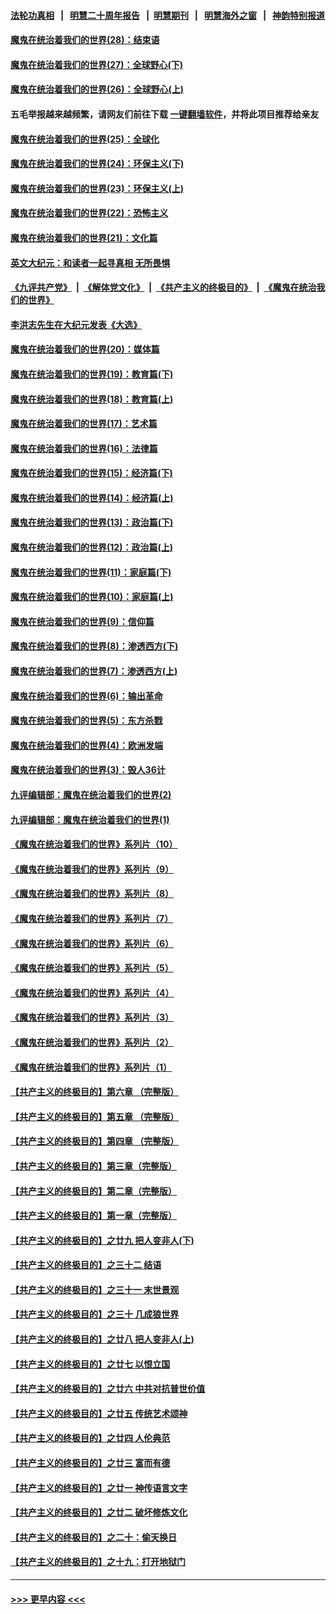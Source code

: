 #### [法轮功真相](https://github.com/gfw-breaker/truth/blob/master/README.md?t=0) &nbsp;&nbsp;|&nbsp;&nbsp; [明慧二十周年报告](https://github.com/gfw-breaker/mh-reports/blob/master/README.md?t=0) &nbsp;&nbsp;|&nbsp;&nbsp;[明慧期刊](https://github.com/gfw-breaker/mh-qikan) &nbsp;&nbsp;|&nbsp;&nbsp; [明慧海外之窗](https://github.com/gfw-breaker/mh-news/blob/master/README.md?t=0) &nbsp;&nbsp;|&nbsp;&nbsp; [神韵特别报道](https://github.com/gfw-breaker/mh-news/blob/master/shenyun.md?t=0)
#### [魔鬼在统治着我们的世界(28)：结束语](../pages/nsc422/n10936246.md?t=06221852) 
#### [魔鬼在统治着我们的世界(27)：全球野心(下)](../pages/nsc422/n10928319.md?t=06221852) 
#### [魔鬼在统治着我们的世界(26)：全球野心(上)](../pages/nsc422/n10900318.md?t=06221852) 
#### 五毛举报越来越频繁，请网友们前往下载 [一键翻墙软件](https://github.com/gfw-breaker/ssr-accounts)，并将此项目推荐给亲友
#### [魔鬼在统治着我们的世界(25)：全球化](../pages/nsc422/n10788205.md?t=06221852) 
#### [魔鬼在统治着我们的世界(24)：环保主义(下)](../pages/nsc422/n10695307.md?t=06221852) 
#### [魔鬼在统治着我们的世界(23)：环保主义(上)](../pages/nsc422/n10688613.md?t=06221852) 
#### [魔鬼在统治着我们的世界(22)：恐怖主义](../pages/nsc422/n10614727.md?t=06221852) 
#### [魔鬼在统治着我们的世界(21)：文化篇](../pages/nsc422/n10597706.md?t=06221852) 
#### [英文大纪元：和读者一起寻真相 无所畏惧](../pages/nsc422/n12542027.md?t=06221852) 
#### [《九评共产党》](https://github.com/begood0513/9ping.md/blob/master/README.md) &nbsp;|&nbsp; [《解体党文化》](../../../../jtdwh.md/blob/master/README.md)  &nbsp;|&nbsp; [《共产主义的终极目的》](../../../../gczydzjmd.md/blob/master/README.md) &nbsp;|&nbsp; [《魔鬼在统治我们的世界》](../../../../mgztzwmdsj.md/blob/master/README.md) 
#### [李洪志先生在大纪元发表《大选》](../pages/nsc422/n12534746.md?t=06221852) 
#### [魔鬼在统治着我们的世界(20)：媒体篇](../pages/nsc422/n10586579.md?t=06221852) 
#### [魔鬼在统治着我们的世界(19)：教育篇(下)](../pages/nsc422/n10564808.md?t=06221852) 
#### [魔鬼在统治着我们的世界(18)：教育篇(上)](../pages/nsc422/n10526970.md?t=06221852) 
#### [魔鬼在统治着我们的世界(17)：艺术篇](../pages/nsc422/n10499093.md?t=06221852) 
#### [魔鬼在统治着我们的世界(16)：法律篇](../pages/nsc422/n10485969.md?t=06221852) 
#### [魔鬼在统治着我们的世界(15)：经济篇(下)](../pages/nsc422/n10469975.md?t=06221852) 
#### [魔鬼在统治着我们的世界(14)：经济篇(上)](../pages/nsc422/n10457370.md?t=06221852) 
#### [魔鬼在统治着我们的世界(13)：政治篇(下)](../pages/nsc422/n10448270.md?t=06221852) 
#### [魔鬼在统治着我们的世界(12)：政治篇(上)](../pages/nsc422/n10444576.md?t=06221852) 
#### [魔鬼在统治着我们的世界(11)：家庭篇(下)](../pages/nsc422/n10440961.md?t=06221852) 
#### [魔鬼在统治着我们的世界(10)：家庭篇(上)](../pages/nsc422/n10435448.md?t=06221852) 
#### [魔鬼在统治着我们的世界(9)：信仰篇](../pages/nsc422/n10432159.md?t=06221852) 
#### [魔鬼在统治着我们的世界(8)：渗透西方(下)](../pages/nsc422/n10429603.md?t=06221852) 
#### [魔鬼在统治着我们的世界(7)：渗透西方(上)](../pages/nsc422/n10426013.md?t=06221852) 
#### [魔鬼在统治着我们的世界(6)：输出革命](../pages/nsc422/n10421536.md?t=06221852) 
#### [魔鬼在统治着我们的世界(5)：东方杀戮](../pages/nsc422/n10417707.md?t=06221852) 
#### [魔鬼在统治着我们的世界(4)：欧洲发端](../pages/nsc422/n10414890.md?t=06221852) 
#### [魔鬼在统治着我们的世界(3)：毁人36计](../pages/nsc422/n10411583.md?t=06221852) 
#### [九评编辑部：魔鬼在统治着我们的世界(2)](../pages/nsc422/n10410036.md?t=06221852) 
#### [九评编辑部：魔鬼在统治着我们的世界(1)](../pages/nsc422/n10406825.md?t=06221852) 
#### [《魔鬼在统治着我们的世界》系列片（10）](../pages/nsc422/n12292670.md?t=06221852) 
#### [《魔鬼在统治着我们的世界》系列片（9）](../pages/nsc422/n12290859.md?t=06221852) 
#### [《魔鬼在统治着我们的世界》系列片（8）](../pages/nsc422/n12287445.md?t=06221852) 
#### [《魔鬼在统治着我们的世界》系列片（7）](../pages/nsc422/n12283425.md?t=06221852) 
#### [《魔鬼在统治着我们的世界》系列片（6）](../pages/nsc422/n12282314.md?t=06221852) 
#### [《魔鬼在统治着我们的世界》系列片（5）](../pages/nsc422/n12281419.md?t=06221852) 
#### [《魔鬼在统治着我们的世界》系列片（4）](../pages/nsc422/n12274024.md?t=06221852) 
#### [《魔鬼在统治着我们的世界》系列片（3）](../pages/nsc422/n12271322.md?t=06221852) 
#### [《魔鬼在统治着我们的世界》系列片（2）](../pages/nsc422/n12269049.md?t=06221852) 
#### [《魔鬼在统治着我们的世界》系列片（1）](../pages/nsc422/n12267575.md?t=06221852) 
#### [【共产主义的终极目的】第六章 （完整版）](../pages/nsc422/n11428913.md?t=06221852) 
#### [【共产主义的终极目的】第五章 （完整版）](../pages/nsc422/n11428912.md?t=06221852) 
#### [【共产主义的终极目的】第四章 （完整版）](../pages/nsc422/n11428907.md?t=06221852) 
#### [【共产主义的终极目的】第三章（完整版）](../pages/nsc422/n11428848.md?t=06221852) 
#### [【共产主义的终极目的】第二章（完整版）](../pages/nsc422/n11428831.md?t=06221852) 
#### [【共产主义的终极目的】第一章（完整版）](../pages/nsc422/n11417651.md?t=06221852) 
#### [【共产主义的终极目的】之廿九 把人变非人(下)](../pages/nsc422/n11344140.md?t=06221852) 
#### [【共产主义的终极目的】之三十二 结语](../pages/nsc422/n11360535.md?t=06221852) 
#### [【共产主义的终极目的】之三十一 末世景观](../pages/nsc422/n11351129.md?t=06221852) 
#### [【共产主义的终极目的】之三十 几成狼世界](../pages/nsc422/n11348280.md?t=06221852) 
#### [【共产主义的终极目的】之廿八 把人变非人(上)](../pages/nsc422/n11340492.md?t=06221852) 
#### [【共产主义的终极目的】之廿七 以恨立国](../pages/nsc422/n11336944.md?t=06221852) 
#### [【共产主义的终极目的】之廿六 中共对抗普世价值](../pages/nsc422/n11324785.md?t=06221852) 
#### [【共产主义的终极目的】之廿五 传统艺术颂神](../pages/nsc422/n11296396.md?t=06221852) 
#### [【共产主义的终极目的】之廿四 人伦典范](../pages/nsc422/n11296397.md?t=06221852) 
#### [【共产主义的终极目的】之廿三 富而有德](../pages/nsc422/n11283598.md?t=06221852) 
#### [【共产主义的终极目的】之廿一 神传语言文字](../pages/nsc422/n11263265.md?t=06221852) 
#### [【共产主义的终极目的】之廿二 破坏修炼文化](../pages/nsc422/n11245728.md?t=06221852) 
#### [【共产主义的终极目的】之二十：偷天换日](../pages/nsc422/n11238846.md?t=06221852) 
#### [【共产主义的终极目的】之十九：打开地狱门](../pages/nsc422/n11206376.md?t=06221852) 

----
#### [ >>> 更早内容 <<< ](../indexes/nsc422-earlier.md)
